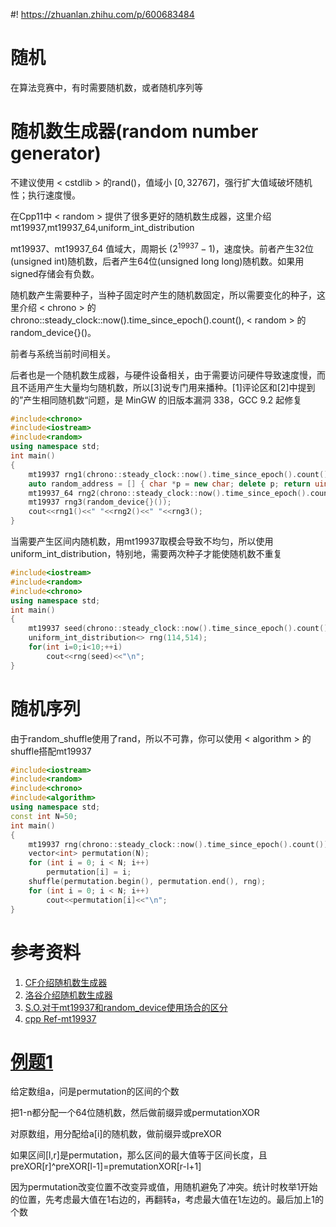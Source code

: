 #! https://zhuanlan.zhihu.com/p/600683484
# 随机
在算法竞赛中，有时需要随机数，或者随机序列等
# 随机数生成器(random number generator)
不建议使用 &lt; cstdlib &gt; 的rand()，值域小 $[0,32767]$，强行扩大值域破坏随机性；执行速度慢。

在Cpp11中 &lt; random &gt; 提供了很多更好的随机数生成器，这里介绍 mt19937,mt19937_64,uniform_int_distribution

mt19937、mt19937_64 值域大，周期长 $(2^{19937}-1)$，速度快。前者产生32位(unsigned int)随机数，后者产生64位(unsigned long long)随机数。如果用signed存储会有负数。

随机数产生需要种子，当种子固定时产生的随机数固定，所以需要变化的种子，这里介绍 &lt; chrono &gt; 的chrono::steady_clock::now().time_since_epoch().count(), &lt; random &gt; 的random_device{}()。

前者与系统当前时间相关。

后者也是一个随机数生成器，与硬件设备相关，由于需要访问硬件导致速度慢，而且不适用产生大量均匀随机数，所以[3]说专门用来播种。[1]评论区和[2]中提到的”产生相同随机数“问题，是 MinGW 的旧版本漏洞 338，GCC 9.2 起修复

```cpp
#include<chrono>
#include<iostream>
#include<random>
using namespace std;
int main()
{
    mt19937 rng1(chrono::steady_clock::now().time_since_epoch().count());
    auto random_address = [] { char *p = new char; delete p; return uint64_t(p); };
    mt19937_64 rng2(chrono::steady_clock::now().time_since_epoch().count() * (random_address() | 1));
    mt19937 rng3(random_device{}());
    cout<<rng1()<<" "<<rng2()<<" "<<rng3();
}
```
当需要产生区间内随机数，用mt19937取模会导致不均匀，所以使用uniform_int_distribution，特别地，需要两次种子才能使随机数不重复
```cpp
#include<iostream>
#include<random>
#include<chrono>
using namespace std;
int main()
{
    mt19937 seed(chrono::steady_clock::now().time_since_epoch().count());
    uniform_int_distribution<> rng(114,514);
    for(int i=0;i<10;++i)
        cout<<rng(seed)<<"\n";
}
```
# 随机序列
由于random_shuffle使用了rand，所以不可靠，你可以使用 &lt; algorithm &gt; 的shuffle搭配mt19937
```cpp
#include<iostream>
#include<random>
#include<chrono>
#include<algorithm>
using namespace std;
const int N=50;
int main()
{
    mt19937 rng(chrono::steady_clock::now().time_since_epoch().count());
    vector<int> permutation(N);
    for (int i = 0; i < N; i++)
        permutation[i] = i;
    shuffle(permutation.begin(), permutation.end(), rng);
    for (int i = 0; i < N; i++)
        cout<<permutation[i]<<"\n";
}
```
# 参考资料
1. [CF介绍随机数生成器](https://codeforces.com/blog/entry/61587)
2. [洛谷介绍随机数生成器](https://www.luogu.com.cn/blog/huadaj/mt19937-di-shi-yong)
3. [S.O.对于mt19937和random_device使用场合的区分](https://stackoverflow.com/questions/27492762/when-do-i-use-stdrandom-device)
4. [cpp Ref-mt19937](https://cplusplus.com/reference/random/mt19937/)

# [例题1](https://codeforces.com/contest/1175/problem/F)
给定数组a，问是permutation的区间的个数

把1-n都分配一个64位随机数，然后做前缀异或permutationXOR

对原数组，用分配给a[i]的随机数，做前缀异或preXOR

如果区间[l,r]是permutation，那么区间的最大值等于区间长度，且preXOR[r]^preXOR[l-1]=premutationXOR[r-l+1]

因为permutation改变位置不改变异或值，用随机避免了冲突。统计时枚举1开始的位置，先考虑最大值在1右边的，再翻转a，考虑最大值在1左边的。最后加上1的个数